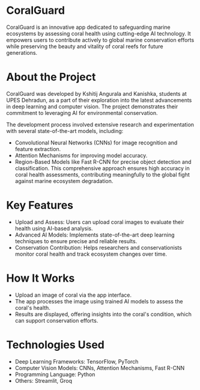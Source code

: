 # **CoralGuard**

CoralGuard is an innovative app dedicated to safeguarding marine ecosystems by assessing coral health using cutting-edge AI technology. It empowers users to contribute actively to global marine 
conservation efforts while preserving the beauty and vitality of coral reefs for future generations.

# **About the Project**
CoralGuard was developed by Kshitij Angurala and Kanishka, students at UPES Dehradun, as a part of their exploration into the latest advancements in deep learning and computer vision. 
The project demonstrates their commitment to leveraging AI for environmental conservation.

The development process involved extensive research and experimentation with several state-of-the-art models, including:

- Convolutional Neural Networks (CNNs) for image recognition and feature extraction.
- Attention Mechanisms for improving model accuracy.
- Region-Based Models like Fast R-CNN for precise object detection and classification.
This comprehensive approach ensures high accuracy in coral health assessments, contributing meaningfully to the global fight against marine ecosystem degradation.

# **Key Features**
- Upload and Assess: Users can upload coral images to evaluate their health using AI-based analysis.
- Advanced AI Models: Implements state-of-the-art deep learning techniques to ensure precise and reliable results.
- Conservation Contribution: Helps researchers and conservationists monitor coral health and track ecosystem changes over time.

# **How It Works**
- Upload an image of coral via the app interface.
- The app processes the image using trained AI models to assess the coral's health.
- Results are displayed, offering insights into the coral's condition, which can support conservation efforts.

# **Technologies Used**
- Deep Learning Frameworks: TensorFlow, PyTorch
- Computer Vision Models: CNNs, Attention Mechanisms, Fast R-CNN
- Programming Language: Python
- Others: Streamlit, Groq
